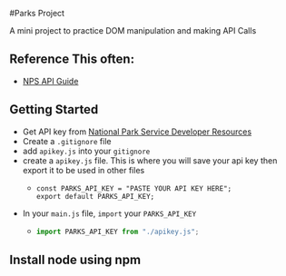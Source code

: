 #Parks Project

A mini project to practice DOM manipulation and making API Calls

## Reference This often:
 - [NPS API Guide](https://www.nps.gov/subjects/developer/guides.htm)

## Getting Started

 - Get API key from [National Park Service Developer Resources](https://www.nps.gov/subjects/developer/get-started.htm)
 - Create a `.gitignore` file
 - add `apikey.js` into your `gitignore`
 - create a `apikey.js` file. This is where you will save your api key 
   then export it to be used in other files
    -  ``` 
       const PARKS_API_KEY = "PASTE YOUR API KEY HERE";
       export default PARKS_API_KEY; 
        ```
 - In your `main.js` file, `import` your `PARKS_API_KEY`
   - ```javascript
     import PARKS_API_KEY from "./apikey.js";
      ```
     
 ## Install node using npm